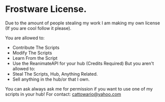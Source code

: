 # Frostware License.

Due to the amount of people stealing my work I am making my own license (If you are cool follow it please).

You are allowed to:
- Contribute The Scripts
- Modify The Scripts
- Learn From the Script
- Use the ReanimateAPI for your hub (Credits Required)
But you aren't allowed to:
- Steal The Scripts, Hub, Anything Related.
- Sell anything in the hub/or that I own.

You can ask always ask me for permission if you want to use one of my scripts in your hub! For contact: cattowario@yahoo.com
